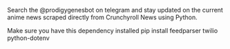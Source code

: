 Search the @prodigygenesbot on telegram and stay updated on the current anime news scraped directly from Crunchyroll News using Python. 


Make sure you have this dependency installed 
pip install feedparser twilio python-dotenv
